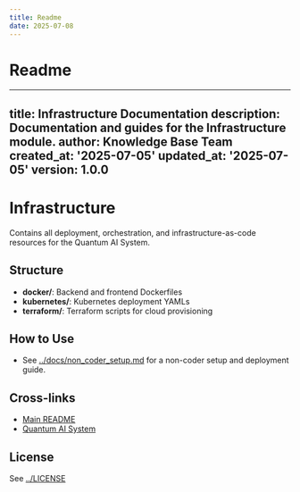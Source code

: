 ```yaml
---
title: Readme
date: 2025-07-08
---
```


# Readme

---
title: Infrastructure Documentation
description: Documentation and guides for the Infrastructure module.
author: Knowledge Base Team
created_at: '2025-07-05'
updated_at: '2025-07-05'
version: 1.0.0
---

# Infrastructure

Contains all deployment, orchestration, and infrastructure-as-code resources for the Quantum AI System.

## Structure
- **docker/**: Backend and frontend Dockerfiles
- **kubernetes/**: Kubernetes deployment YAMLs
- **terraform/**: Terraform scripts for cloud provisioning

## How to Use
- See [../docs/non_coder_setup.md](../docs/non_coder_setup.md) for a non-coder setup and deployment guide.

## Cross-links
- [Main README](../README.md)
- [Quantum AI System](../quantum_ai_system/README.md)

## License
See [../LICENSE](../LICENSE)
